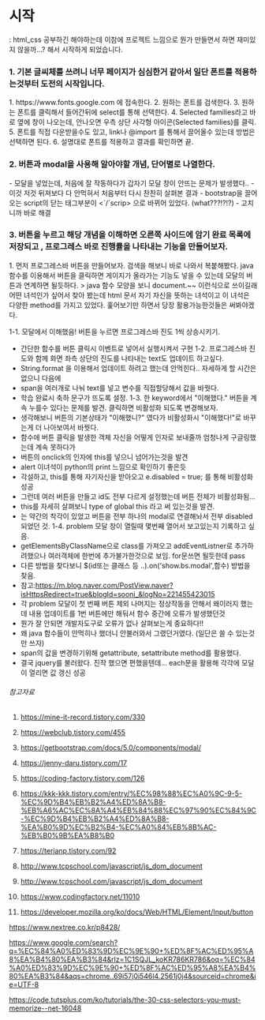 # 시작
: html_css 공부하긴 해야하는데 이참에 프로젝트 느낌으로 뭔가 만들면서 하면 재미있지 않을까...?
해서 시작하게 되었습니다.

<h3> 1. 기본 글씨체를 쓰려니 너무 페이지가 심심한거 같아서 일단 폰트를 적용하는것부터 도전의 시작입니다.</h3>
1. https://www.fonts.google.com 에 접속한다.
2. 원하는 폰트를 검색한다.
3. 원하는 폰트를 클릭해서 들어간뒤에 select를 통해 선택한다.
4. Selected families라고 바로 옆에 창이 나오는데, 안나오면 우측 상단 사각형 아이콘(Selected families)를 클릭.
5. 폰트를 직접 다운받을수도 있고, link나 @import 를 통해서 끌어올수 있는데 방법은 선택하면 된다.
6. 설명대로 폰트를 적용하고 결과를 확인하면 끝.

<h3> 2. 버튼과 modal을 사용해 알아야할 개념, 단어별로 나열한다.</h3>
- 모달을 넣었는데, 처음에 잘 작동하다가 갑자기 모달 창이 안뜨는 문제가 발생했다..
- 이것 저것 뒤져보다 다 안먹혀서 처음부터 다시 찬찬히 살펴본 결과
- bootstrap을 끌어오는 script의 닫는 태그부분이 <`/`scrip> 으로 바뀌어 있었다. (what???!?!?)
- 고치니까 바로 해결


<h3> 3. 버튼을 누르고 해당 개념을 이해하면 오른쪽 사이드에 암기 완료 목록에 저장되고 , 프로그레스 바로 진행률을 나타내는 기능을 만들어보자.</h3>
1. 먼저 프로그레스바 버튼을 만들어보자. 검색을 해보니 바로 나와서 복붙해봤다.
java 함수를 이용해서 버튼을 클릭하면 게이지가 올라가는 기능도 넣을 수 있는데 모달의 버튼과 연계하면 될듯하다.
> java 함수 모양을 보니 document.~~ 이런식으로 쓰이길래 어떤 녀석인가 싶어서 찾아 봤는데 html 문서 자기 자신을 뜻하는 녀석이고
이 녀석은 다양한 method를 가지고 있었다. 훑어보기만 하면서 당장 활용가능한것들은 써봐야겠다.

1-1. 모달에서 이해했음! 버튼을 누르면 프로그레스바 진도 1씩 상승시키기.
- 간단한 함수를 버튼 클릭시 이벤트로 넣어서 실행시켜서 구현
1-2. 프로그레스바 진도와 함께 화면 좌측 상단의 진도를 나타내는 text도 업데이트 하고싶다.
- String.format 을 이용해서 업데이트 하려고 했는데 안먹힌다.. 자세하게 할 시간은 없으니 다음에
- span을 여러개로 나눠 text를 넣고 변수를 직접할당해서 값을 바꿧다.
- 학습 완료시 축하 문구가 뜨도록 설정.
1-3. 한 keyword에서 "이해했다." 버튼을 계속 누를수 있다는 문제를 발견. 클릭하면 비활성화 되도록 변경해보자.
- 생각해보니 버튼의 기본상태가 "이해했니?" 였다가 비활성화시 "이해했다!"로 바꾸는게 더 나아보여서 바꿧다.
- 함수에 버튼 클릭을 발생한 객체 자신을 어떻게 인자로 보내줄까 엄청나게 구글링했는데 계속 못하다가
- 버튼의 onclick의 인자에 this를 넣으니 넘어가는것을 발견
- alert 이녀석이 python의 print 느낌으로 확인하기 좋은듯
- 각설하고, this를 통해 자기자신을 받아오고 e.disabled = true; 를 통해 비활성화 성공
- 그런데 여러 버튼을 만들고 id도 전부 다르게 설정했는데 버튼 전체가 비활성화됨...
- this를 자세히 살펴보니 type of global this 라고 써 있는것을 발견.
- 는 약간의 착각이 있었고 버튼을 전부 하나의 modal로 연결해놔서 전부 disabled되었던 것.
1-4. problem 모달 창이 열릴때 몇번째 열어서 보고있는지 기록하고 싶음.
- getElementsByClassName으로 class를 가져오고 addEventListner로 추가하려했으나 여러객체에 한번에 추가불가한것으로 보임. for문쓰면 될듯한데 pass
- 다른 방법을 찾다보니 $(id또는 클래스 등 ..).on('show.bs.modal',함수) 방법을 찾음.
- 참고:https://m.blog.naver.com/PostView.naver?isHttpsRedirect=true&blogId=sooni_&logNo=221455423015
- 각 problem 모달이 첫 번째 버튼 제외 나머지는 정상작동을 안해서 왜이러지 했는데 내용 업데이트를 1번 버튼에만 해둬서 함수 중간에 오류가 발생했던것
- 뭔가 잘 안되면 개발자도구로 오류가 없나 살펴보는게 중요하다!!
- 왜 java 함수들이 안먹히나 했더니 안불러와서 그랬던거였다. (일단은 쓸 수 있는것만 쓰자)
- span의 값을 변경하기위해 getattribute, setattribute method를 활용했다.
- 결국 jquery를 불러왔다. 진작 했으면 편했을텐데... each문을 활용해 각각에 모달이 열리면 값 갱신 성공






###### 참고자료
<!-- 형변환 -->
1. https://mine-it-record.tistory.com/330 
<!-- Each문 -->
2. https://webclub.tistory.com/455
<!-- modal 속성 -->
3. https://getbootstrap.com/docs/5.0/components/modal/
<!-- 이벤트의 종류 -->
4. https://jenny-daru.tistory.com/17
<!-- String indexing, slicing -->
5. https://coding-factory.tistory.com/126
<!-- 이벤트 리스터 예제 -->
6. https://kkk-kkk.tistory.com/entry/%EC%98%88%EC%A0%9C-9-5-%EC%9D%B4%EB%B2%A4%ED%8A%B8-%EB%A6%AC%EC%8A%A4%EB%84%88%EC%97%90%EC%84%9C-%EC%9D%B4%EB%B2%A4%ED%8A%B8-%EA%B0%9D%EC%B2%B4-%EC%A0%84%EB%8B%AC-%EB%B0%9B%EA%B8%B0
<!-- html, dom, form 등 간단 예제 -->
7. https://terianp.tistory.com/92
<!-- DOM 객체 목록 -->
8. http://www.tcpschool.com/javascript/js_dom_document
<!-- jump to java -->
9. http://www.tcpschool.com/javascript/js_dom_document
<!-- progress bar -->
10. https://www.codingfactory.net/11010
<!-- input 사용법 -->
11. https://developer.mozilla.org/ko/docs/Web/HTML/Element/Input/button
<!-- form 작동방식의 이해 -->
https://www.nextree.co.kr/p8428/
<!-- 선택자 -->
https://www.google.com/search?q=%EC%84%A0%ED%83%9D%EC%9E%90+%ED%8F%AC%ED%95%A8%EA%B4%80%EA%B3%84&rlz=1C1SQJL_koKR786KR786&oq=%EC%84%A0%ED%83%9D%EC%9E%90+%ED%8F%AC%ED%95%A8%EA%B4%80%EA%B3%84&aqs=chrome..69i57j0i546l4.2561j0j4&sourceid=chrome&ie=UTF-8

https://code.tutsplus.com/ko/tutorials/the-30-css-selectors-you-must-memorize--net-16048

